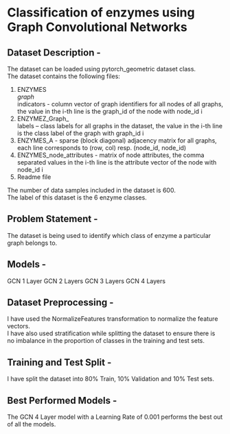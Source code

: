 # Classification of enzymes using Graph Convolutional Networks

## Dataset Description - 

The dataset can be loaded using pytorch_geometric dataset class.  
The dataset contains the following files:  
1. ENZYMES  
_graph_  
indicators - column vector of graph identifiers for all nodes of all
graphs, the value in the i-th line is the graph_id of the node with node_id i  
2. ENZYMEZ_Graph_  
labels – class labels for all graphs in the dataset, the value in the
i-th line is the class label of the graph with graph_id i  
3. ENZYMES_A - sparse (block diagonal) adjacency matrix for all graphs, each line
corresponds to (row, col) resp. (node_id, node_id)  
4. ENZYMES_node_attributes - matrix of node attributes, the comma separated values
in the i-th line is the attribute vector of the node with node_id i  
5. Readme file

The number of data samples included in the dataset is 600.  
The label of this dataset is the 6 enzyme classes.  

## Problem Statement -

The dataset is being used to identify which class of enzyme a particular graph
belongs to.  

## Models -

GCN 1 Layer
GCN 2 Layers
GCN 3 Layers
GCN 4 Layers

## Dataset Preprocessing -

I have used the NormalizeFeatures transformation to normalize the feature
vectors.  
I have also used stratification while splitting the dataset to ensure there is no imbalance
in the proportion of classes in the training and test sets.   

## Training and Test Split -

I have split the dataset into 80% Train, 10% Validation and 10% Test sets.  

## Best Performed Models -

The GCN 4 Layer model with a Learning Rate of 0.001 performs the best out of all the models.
